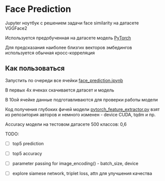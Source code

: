 # Face Prediction
Jupyter ноутбук с решением задачи face similarity на датасете VGGFace2

Используется предобученная на датасете модель [PyTorch](http://www.robots.ox.ac.uk/~vgg/data/vgg_face2/models/pytorch/resnet50_128_pytorch.tar.gz)

Для предсказания наиболее близгих векторов эмбедингов используется обычная кросс-корреляция

## Как пользоваться
Запустить по очереди все ячейки [face_prediction.ipynb](https://github.com/care1e55/face_similarity/blob/master/face_prediction.ipynb)

В первых 4х ячеках скачивается датасет и модель

В 10ой ячейке данные подготавливаются для проверки работы модели

Код получения глубоких фичей модели [pytorch_feature_extractor.py](https://github.com/care1e55/face_similarity/blob/master/pytorch_feature_extractor.py) взят из репозитория авторов и немного изменен - device CUDA, tqdm и пр.

Accuracy модели на тестовом датасете 500 классов: 0,6

TODO:
 - [ ] top5 prediction
 - [ ] top5 accuracy
 - [ ] parameter passing for image_encoding() - batch_size, device
 - [ ] explore siamese network, triplet loss, attn для улучшения качества

